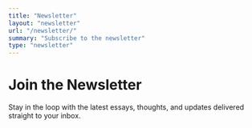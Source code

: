 ```yaml
---
title: "Newsletter"
layout: "newsletter"
url: "/newsletter/"
summary: "Subscribe to the newsletter"
type: "newsletter"
---
```


# Join the Newsletter

Stay in the loop with the latest essays, thoughts, and updates delivered straight to your inbox.

<!-- ## What You'll Get

- **New Essays** — Be the first to know when new content is published
- **Exclusive Insights** — Occasional thoughts and ideas not shared elsewhere
- **Zero Spam** — Your inbox will be treated with respect
- **Easy Opt-Out** — Unsubscribe with a single click anytime -->
